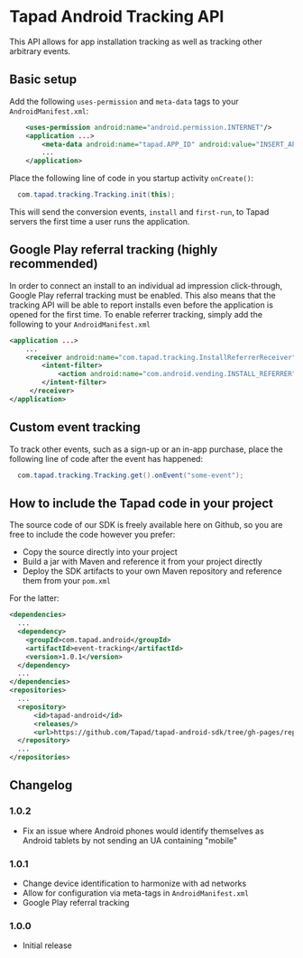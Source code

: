 # Tapad Android Tracking API
This API allows for app installation tracking as well as tracking other arbitrary events.

## Basic setup

Add the following `uses-permission` and `meta-data` tags to your `AndroidManifest.xml`:

```xml
    <uses-permission android:name="android.permission.INTERNET"/>
	<application ...>
        <meta-data android:name="tapad.APP_ID" android:value="INSERT_APP_ID_HERE"/>
        ... 
    </application>
```

Place the following line of code in you startup activity `onCreate()`:

```java
  com.tapad.tracking.Tracking.init(this);
```

This will send the conversion events, `install` and `first-run`, to Tapad servers the first time a user runs the application.


## Google Play referral tracking (highly recommended)

In order to connect an install to an individual ad impression click-through, Google Play referral tracking must be enabled. This also means that the tracking API will be able to report installs even before the application is opened for the first time. To enable referrer tracking, simply add the following to your `AndroidManifest.xml`

```xml
<application ...>
	...		
	<receiver android:name="com.tapad.tracking.InstallReferrerReceiver" android:exported="true">
    	<intent-filter>
        	<action android:name="com.android.vending.INSTALL_REFERRER"/>
        </intent-filter>
     </receiver>
</application>
```

## Custom event tracking
To track other events, such as a sign-up or an in-app purchase, place the following line of code after the event has happened:

```java
  com.tapad.tracking.Tracking.get().onEvent("some-event");
```

## How to include the Tapad code in your project
The source code of our SDK is freely available here on Github, so you are free to include the code however you prefer:

* Copy the source directly into your project
* Build a jar with Maven and reference it from your project directly
* Deploy the SDK artifacts to your own Maven repository and reference them from your `pom.xml`

For the latter:


```xml
<dependencies>
  ...
  <dependency>
    <groupId>com.tapad.android</groupId>
    <artifactId>event-tracking</artifactId>
    <version>1.0.1</version>
  </dependency>
  ...
</dependencies>
<repositories>
  ...
  <repository>
      <id>tapad-android</id>
      <releases/>
      <url>https://github.com/Tapad/tapad-android-sdk/tree/gh-pages/repository/releases</url>
  </repository>
  ...
</repositories>

```

## Changelog

### 1.0.2
* Fix an issue where Android phones would identify themselves as Android tablets by not sending an UA containing "mobile"

### 1.0.1
* Change device identification to harmonize with ad networks
* Allow for configuration via meta-tags in `AndroidManifest.xml`
* Google Play referral tracking

### 1.0.0
* Initial release